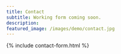 ```yaml
---
title: Contact
subtitle: Working form coming soon.
description: 
featured_image: /images/demo/contact.jpg
---
```


{% include contact-form.html %}


